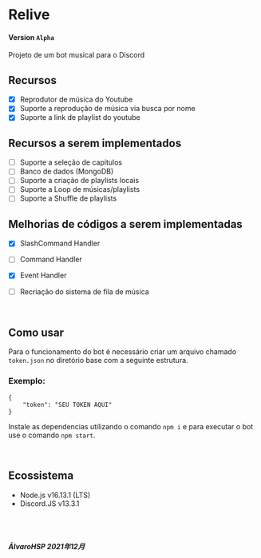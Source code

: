 # Relive
#### Version `Alpha`

Projeto de um bot musical para o Discord

## Recursos

- [x] Reprodutor de música do Youtube
- [x] Suporte a reprodução de música via busca por nome
- [x] Suporte a link de playlist do youtube

## Recursos a serem implementados

- [ ] Suporte a seleção de capítulos
- [ ] Banco de dados (MongoDB)
- [ ] Suporte a criação de playlists locais
- [ ] Suporte a Loop de músicas/playlists
- [ ] Suporte a Shuffle de playlists

## Melhorias de códigos a serem implementadas

- [X] SlashCommand Handler
- [ ] Command Handler
- [X] Event Handler
- [ ] Recriação do sistema de fila de música


<br>

## Como usar

Para o funcionamento do bot é necessário criar um arquivo chamado `token.json` no diretório base com a seguinte estrutura.

### Exemplo:
`{`<br>
`    "token": "SEU TOKEN AQUI"`<br>
`}`<br>


Instale as dependencias utilizando o comando `npm i` e para executar o bot use o comando `npm start`.

<br>

## Ecossistema

- Node.js v16.13.1 (LTS)
- Discord.JS v13.3.1

<br><br>

#### *ÁlvaroHSP 2021年12月*